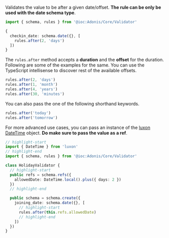 Validates the value to be after a given date/offset. **The rule can be only be used with the date schema type**.

```ts
import { schema, rules } from '@ioc:Adonis/Core/Validator'

{
  checkin_date: schema.date({}, [
    rules.after(2, 'days')
  ])
}
```

The `rules.after` method accepts a **duration** and the **offset** for the duration. Following are some of the examples for the same. You can use the TypeScript intellisense to discover rest of the available offsets.

```ts
rules.after(2, 'days')
rules.after(1, 'month')
rules.after(4, 'years')
rules.after(30, 'minutes')
```

You can also pass the one of the following shorthand keywords.

```ts
rules.after('today')
rules.after('tomorrow')
```

For more advanced use cases, you can pass an instance of the [luxon DateTime](https://moment.github.io/luxon/api-docs/index.html#datetime) object. **Do make sure to pass the value as a ref**.

```ts
// highlight-start
import { DateTime } from 'luxon'
// highlight-end
import { schema, rules } from '@ioc:Adonis/Core/Validator'

class HolidayValidator {
  // highlight-start
  public refs = schema.refs({
    allowedDate: DateTime.local().plus({ days: 2 })
  })
  // highlight-end

  public schema = schema.create({
    joining_date: schema.date({}, [
      // highlight-start
      rules.after(this.refs.allowedDate)
      // highlight-end
    ])
  })
}
```
